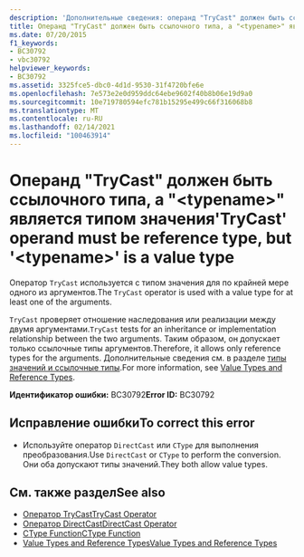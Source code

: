 ```yaml
---
description: 'Дополнительные сведения: операнд "TryCast" должен быть ссылочного типа, но " <typename> " является типом значения'
title: Операнд "TryCast" должен быть ссылочного типа, а "<typename>" является типом значения
ms.date: 07/20/2015
f1_keywords:
- BC30792
- vbc30792
helpviewer_keywords:
- BC30792
ms.assetid: 3325fce5-dbc0-4d1d-9530-31f4720bfe6e
ms.openlocfilehash: 7e573e2e0d959ddc64ebe9602f40b8b06e19d9a0
ms.sourcegitcommit: 10e719780594efc781b15295e499c66f316068b8
ms.translationtype: MT
ms.contentlocale: ru-RU
ms.lasthandoff: 02/14/2021
ms.locfileid: "100463914"
---
```

# <a name="trycast-operand-must-be-reference-type-but-typename-is-a-value-type"></a><span data-ttu-id="f8115-103">Операнд "TryCast" должен быть ссылочного типа, а "\<typename>" является типом значения</span><span class="sxs-lookup"><span data-stu-id="f8115-103">'TryCast' operand must be reference type, but '\<typename>' is a value type</span></span>

<span data-ttu-id="f8115-104">Оператор `TryCast` используется с типом значения для по крайней мере одного из аргументов.</span><span class="sxs-lookup"><span data-stu-id="f8115-104">The `TryCast` operator is used with a value type for at least one of the arguments.</span></span>  
  
 <span data-ttu-id="f8115-105">`TryCast` проверяет отношение наследования или реализации между двумя аргументами.</span><span class="sxs-lookup"><span data-stu-id="f8115-105">`TryCast` tests for an inheritance or implementation relationship between the two arguments.</span></span> <span data-ttu-id="f8115-106">Таким образом, он допускает только ссылочные типы аргументов.</span><span class="sxs-lookup"><span data-stu-id="f8115-106">Therefore, it allows only reference types for the arguments.</span></span> <span data-ttu-id="f8115-107">Дополнительные сведения см. в разделе [типы значений и ссылочные типы](../programming-guide/language-features/data-types/value-types-and-reference-types.md).</span><span class="sxs-lookup"><span data-stu-id="f8115-107">For more information, see [Value Types and Reference Types](../programming-guide/language-features/data-types/value-types-and-reference-types.md).</span></span>  
  
 <span data-ttu-id="f8115-108">**Идентификатор ошибки:** BC30792</span><span class="sxs-lookup"><span data-stu-id="f8115-108">**Error ID:** BC30792</span></span>  
  
## <a name="to-correct-this-error"></a><span data-ttu-id="f8115-109">Исправление ошибки</span><span class="sxs-lookup"><span data-stu-id="f8115-109">To correct this error</span></span>  
  
- <span data-ttu-id="f8115-110">Используйте оператор `DirectCast` или `CType` для выполнения преобразования.</span><span class="sxs-lookup"><span data-stu-id="f8115-110">Use `DirectCast` or `CType` to perform the conversion.</span></span> <span data-ttu-id="f8115-111">Они оба допускают типы значений.</span><span class="sxs-lookup"><span data-stu-id="f8115-111">They both allow value types.</span></span>  
  
## <a name="see-also"></a><span data-ttu-id="f8115-112">См. также раздел</span><span class="sxs-lookup"><span data-stu-id="f8115-112">See also</span></span>

- [<span data-ttu-id="f8115-113">Оператор TryCast</span><span class="sxs-lookup"><span data-stu-id="f8115-113">TryCast Operator</span></span>](../language-reference/operators/trycast-operator.md)
- [<span data-ttu-id="f8115-114">Оператор DirectCast</span><span class="sxs-lookup"><span data-stu-id="f8115-114">DirectCast Operator</span></span>](../language-reference/operators/directcast-operator.md)
- [<span data-ttu-id="f8115-115">CType Function</span><span class="sxs-lookup"><span data-stu-id="f8115-115">CType Function</span></span>](../language-reference/functions/ctype-function.md)
- [<span data-ttu-id="f8115-116">Value Types and Reference Types</span><span class="sxs-lookup"><span data-stu-id="f8115-116">Value Types and Reference Types</span></span>](../programming-guide/language-features/data-types/value-types-and-reference-types.md)
